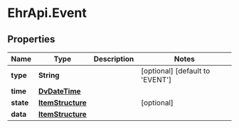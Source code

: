 # EhrApi.Event

## Properties
Name | Type | Description | Notes
------------ | ------------- | ------------- | -------------
**type** | **String** |  | [optional] [default to &#x27;EVENT&#x27;]
**time** | [**DvDateTime**](DvDateTime.md) |  | 
**state** | [**ItemStructure**](ItemStructure.md) |  | [optional] 
**data** | [**ItemStructure**](ItemStructure.md) |  | 
